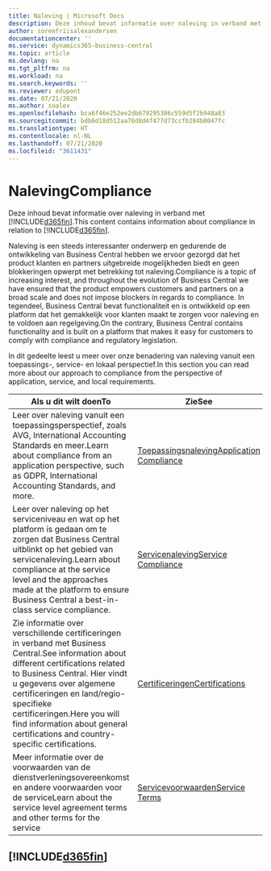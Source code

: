 ```yaml
---
title: Naleving | Microsoft Docs
description: Deze inhoud bevat informatie over naleving in verband met Business Central.
author: sorenfriisalexandersen
documentationcenter: ''
ms.service: dynamics365-business-central
ms.topic: article
ms.devlang: na
ms.tgt_pltfrm: na
ms.workload: na
ms.search.keywords: ''
ms.reviewer: edupont
ms.date: 07/21/2020
ms.author: soalex
ms.openlocfilehash: bca6f46e252ee2db679295386c559d5f2b948a83
ms.sourcegitcommit: bdb6d18d512aa76d8d4f477d73ccfb284b0047fc
ms.translationtype: HT
ms.contentlocale: nl-NL
ms.lasthandoff: 07/21/2020
ms.locfileid: "3611431"
---
```

# <a name="compliance"></a><span data-ttu-id="2e61d-103">Naleving</span><span class="sxs-lookup"><span data-stu-id="2e61d-103">Compliance</span></span>

<span data-ttu-id="2e61d-104">Deze inhoud bevat informatie over naleving in verband met [!INCLUDE[d365fin](../includes/d365fin_md.md)].</span><span class="sxs-lookup"><span data-stu-id="2e61d-104">This content contains information about compliance in relation to [!INCLUDE[d365fin](../includes/d365fin_md.md)].</span></span>  

<span data-ttu-id="2e61d-105">Naleving is een steeds interessanter onderwerp en gedurende de ontwikkeling van Business Central hebben we ervoor gezorgd dat het product klanten en partners uitgebreide mogelijkheden biedt en geen blokkeringen opwerpt met betrekking tot naleving.</span><span class="sxs-lookup"><span data-stu-id="2e61d-105">Compliance is a topic of increasing interest, and throughout the evolution of Business Central we have ensured that the product empowers customers and partners on a broad scale and does not impose blockers in regards to compliance.</span></span> <span data-ttu-id="2e61d-106">In tegendeel, Business Central bevat functionaliteit en is ontwikkeld op een platform dat het gemakkelijk voor klanten maakt te zorgen voor naleving en te voldoen aan regelgeving.</span><span class="sxs-lookup"><span data-stu-id="2e61d-106">On the contrary, Business Central contains functionality and is built on a platform that makes it easy for customers to comply with compliance and regulatory legislation.</span></span>

<span data-ttu-id="2e61d-107">In dit gedeelte leest u meer over onze benadering van naleving vanuit een toepassings-, service- en lokaal perspectief.</span><span class="sxs-lookup"><span data-stu-id="2e61d-107">In this section you can read more about our approach to compliance from the perspective of application, service, and local  requirements.</span></span>

|<span data-ttu-id="2e61d-108">**Als u dit wilt doen**</span><span class="sxs-lookup"><span data-stu-id="2e61d-108">**To**</span></span>|<span data-ttu-id="2e61d-109">**Zie**</span><span class="sxs-lookup"><span data-stu-id="2e61d-109">**See**</span></span>|  
|------------|-------------|  
|<span data-ttu-id="2e61d-110">Leer over naleving vanuit een toepassingsperspectief, zoals AVG, International Accounting Standards en meer.</span><span class="sxs-lookup"><span data-stu-id="2e61d-110">Learn about compliance from an application perspective, such as GDPR, International Accounting Standards, and more.</span></span>|[<span data-ttu-id="2e61d-111">Toepassingsnaleving</span><span class="sxs-lookup"><span data-stu-id="2e61d-111">Application Compliance</span></span>](compliance-application-compliance.md)|  
|<span data-ttu-id="2e61d-112">Leer over naleving op het serviceniveau en wat op het platform is gedaan om te zorgen dat Business Central uitblinkt op het gebied van servicenaleving.</span><span class="sxs-lookup"><span data-stu-id="2e61d-112">Learn about compliance at the service level and the approaches made at the platform to ensure Business Central a best-in-class service compliance.</span></span>|[<span data-ttu-id="2e61d-113">Servicenaleving</span><span class="sxs-lookup"><span data-stu-id="2e61d-113">Service Compliance</span></span>](compliance-service-compliance.md)|  
|<span data-ttu-id="2e61d-114">Zie informatie over verschillende certificeringen in verband met Business Central.</span><span class="sxs-lookup"><span data-stu-id="2e61d-114">See information about different certifications related to Business Central.</span></span> <span data-ttu-id="2e61d-115">Hier vindt u gegevens over algemene certificeringen en land/regio-specifieke certificeringen.</span><span class="sxs-lookup"><span data-stu-id="2e61d-115">Here you will find information about general certifications and country-specific certifications.</span></span>|[<span data-ttu-id="2e61d-116">Certificeringen</span><span class="sxs-lookup"><span data-stu-id="2e61d-116">Certifications</span></span>](compliance-certifications.md)|  
|<span data-ttu-id="2e61d-117">Meer informatie over de voorwaarden van de dienstverleningsovereenkomst en andere voorwaarden voor de service</span><span class="sxs-lookup"><span data-stu-id="2e61d-117">Learn about the service level agreement terms and other terms for the service</span></span>|[<span data-ttu-id="2e61d-118">Servicevoorwaarden</span><span class="sxs-lookup"><span data-stu-id="2e61d-118">Service Terms</span></span>](compliance-service-compliance.md#service-terms)|  

## [!INCLUDE[d365fin](../includes/free_trial_md.md)]  
